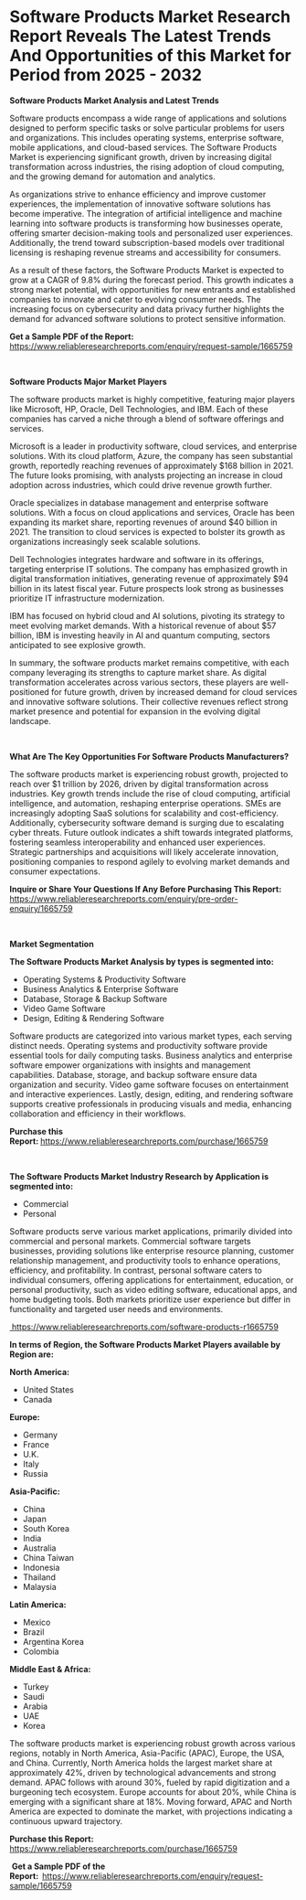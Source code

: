 <p><h1>Software Products Market Research Report Reveals The Latest Trends And Opportunities of this Market for Period from 2025 - 2032</h1></p><p><strong>Software Products Market Analysis and Latest Trends</strong></p>
<p><p>Software products encompass a wide range of applications and solutions designed to perform specific tasks or solve particular problems for users and organizations. This includes operating systems, enterprise software, mobile applications, and cloud-based services. The Software Products Market is experiencing significant growth, driven by increasing digital transformation across industries, the rising adoption of cloud computing, and the growing demand for automation and analytics.</p><p>As organizations strive to enhance efficiency and improve customer experiences, the implementation of innovative software solutions has become imperative. The integration of artificial intelligence and machine learning into software products is transforming how businesses operate, offering smarter decision-making tools and personalized user experiences. Additionally, the trend toward subscription-based models over traditional licensing is reshaping revenue streams and accessibility for consumers.</p><p>As a result of these factors, the Software Products Market is expected to grow at a CAGR of 9.8% during the forecast period. This growth indicates a strong market potential, with opportunities for new entrants and established companies to innovate and cater to evolving consumer needs. The increasing focus on cybersecurity and data privacy further highlights the demand for advanced software solutions to protect sensitive information.</p></p>
<p><strong>Get a Sample PDF of the Report:&nbsp;</strong> <a href="https://www.reliableresearchreports.com/enquiry/request-sample/1665759?utm_campaign=2208&utm_medium=2&utm_source=Github&utm_content=ia&utm_term=20042025&utm_id=software-products">https://www.reliableresearchreports.com/enquiry/request-sample/1665759</a></p>
<p>&nbsp;</p>
<p><strong>Software Products Major Market Players</strong></p>
<p><p>The software products market is highly competitive, featuring major players like Microsoft, HP, Oracle, Dell Technologies, and IBM. Each of these companies has carved a niche through a blend of software offerings and services.</p><p>Microsoft is a leader in productivity software, cloud services, and enterprise solutions. With its cloud platform, Azure, the company has seen substantial growth, reportedly reaching revenues of approximately $168 billion in 2021. The future looks promising, with analysts projecting an increase in cloud adoption across industries, which could drive revenue growth further.</p><p>Oracle specializes in database management and enterprise software solutions. With a focus on cloud applications and services, Oracle has been expanding its market share, reporting revenues of around $40 billion in 2021. The transition to cloud services is expected to bolster its growth as organizations increasingly seek scalable solutions.</p><p>Dell Technologies integrates hardware and software in its offerings, targeting enterprise IT solutions. The company has emphasized growth in digital transformation initiatives, generating revenue of approximately $94 billion in its latest fiscal year. Future prospects look strong as businesses prioritize IT infrastructure modernization.</p><p>IBM has focused on hybrid cloud and AI solutions, pivoting its strategy to meet evolving market demands. With a historical revenue of about $57 billion, IBM is investing heavily in AI and quantum computing, sectors anticipated to see explosive growth.</p><p>In summary, the software products market remains competitive, with each company leveraging its strengths to capture market share. As digital transformation accelerates across various sectors, these players are well-positioned for future growth, driven by increased demand for cloud services and innovative software solutions. Their collective revenues reflect strong market presence and potential for expansion in the evolving digital landscape.</p></p>
<p>&nbsp;</p>
<p><strong>What Are The Key Opportunities For Software Products Manufacturers?</strong></p>
<p><p>The software products market is experiencing robust growth, projected to reach over $1 trillion by 2026, driven by digital transformation across industries. Key growth trends include the rise of cloud computing, artificial intelligence, and automation, reshaping enterprise operations. SMEs are increasingly adopting SaaS solutions for scalability and cost-efficiency. Additionally, cybersecurity software demand is surging due to escalating cyber threats. Future outlook indicates a shift towards integrated platforms, fostering seamless interoperability and enhanced user experiences. Strategic partnerships and acquisitions will likely accelerate innovation, positioning companies to respond agilely to evolving market demands and consumer expectations.</p></p>
<p><strong>Inquire or Share Your Questions If Any Before Purchasing This Report:</strong> <a href="https://www.reliableresearchreports.com/enquiry/pre-order-enquiry/1665759?utm_campaign=2208&utm_medium=2&utm_source=Github&utm_content=ia&utm_term=20042025&utm_id=software-products">https://www.reliableresearchreports.com/enquiry/pre-order-enquiry/1665759</a></p>
<p>&nbsp;</p>
<p><strong>Market Segmentation</strong></p>
<p><strong>The Software Products Market Analysis by types is segmented into:</strong></p>
<p><ul><li>Operating Systems & Productivity Software</li><li>Business Analytics & Enterprise Software</li><li>Database, Storage & Backup Software</li><li>Video Game Software</li><li>Design, Editing & Rendering Software</li></ul></p>
<p><p>Software products are categorized into various market types, each serving distinct needs. Operating systems and productivity software provide essential tools for daily computing tasks. Business analytics and enterprise software empower organizations with insights and management capabilities. Database, storage, and backup software ensure data organization and security. Video game software focuses on entertainment and interactive experiences. Lastly, design, editing, and rendering software supports creative professionals in producing visuals and media, enhancing collaboration and efficiency in their workflows.</p></p>
<p><strong>Purchase this Report:&nbsp;</strong><a href="https://www.reliableresearchreports.com/purchase/1665759?utm_campaign=2208&utm_medium=2&utm_source=Github&utm_content=ia&utm_term=20042025&utm_id=software-products">https://www.reliableresearchreports.com/purchase/1665759</a></p>
<p>&nbsp;</p>
<p><strong>The Software Products Market Industry Research by Application is segmented into:</strong></p>
<p><ul><li>Commercial</li><li>Personal</li></ul></p>
<p><p>Software products serve various market applications, primarily divided into commercial and personal markets. Commercial software targets businesses, providing solutions like enterprise resource planning, customer relationship management, and productivity tools to enhance operations, efficiency, and profitability. In contrast, personal software caters to individual consumers, offering applications for entertainment, education, or personal productivity, such as video editing software, educational apps, and home budgeting tools. Both markets prioritize user experience but differ in functionality and targeted user needs and environments.</p></p>
<p><a href="https://www.reliableresearchreports.com/software-products-r1665759?utm_campaign=2208&utm_medium=2&utm_source=Github&utm_content=ia&utm_term=20042025&utm_id=software-products">&nbsp;https://www.reliableresearchreports.com/software-products-r1665759</a></p>
<p><strong>In terms of Region, the Software Products Market Players available by Region are:</strong></p>
<p>
    <p> <strong> North America: </strong>
        <ul>
            <li>United States</li>
            <li>Canada</li>
        </ul>
        </p> 
    <p> <strong> Europe: </strong>
        <ul>
            <li>Germany</li>
            <li>France</li>
            <li>U.K.</li>
            <li>Italy</li>
            <li>Russia</li>
        </ul>
        </p> 
    <p> <strong> Asia-Pacific: </strong>
        <ul>
            <li>China</li>
            <li>Japan</li>
            <li>South Korea</li>
            <li>India</li>
            <li>Australia</li>
            <li>China Taiwan</li>
            <li>Indonesia</li>
            <li>Thailand</li>
            <li>Malaysia</li>
        </ul>
        </p> 
    <p> <strong> Latin America: </strong>
        <ul>
            <li>Mexico</li>
            <li>Brazil</li>
            <li>Argentina Korea</li>
            <li>Colombia</li>
        </ul>
        </p> 
    <p> <strong> Middle East & Africa: </strong>
        <ul>
            <li>Turkey</li>
            <li>Saudi</li>
            <li>Arabia</li>
            <li>UAE</li>
            <li>Korea</li>
        </ul>
    </p>
    </p>
<p><p>The software products market is experiencing robust growth across various regions, notably in North America, Asia-Pacific (APAC), Europe, the USA, and China. Currently, North America holds the largest market share at approximately 42%, driven by technological advancements and strong demand. APAC follows with around 30%, fueled by rapid digitization and a burgeoning tech ecosystem. Europe accounts for about 20%, while China is emerging with a significant share at 18%. Moving forward, APAC and North America are expected to dominate the market, with projections indicating a continuous upward trajectory.</p></p>
<p><strong>Purchase this Report: </strong><a href="https://www.reliableresearchreports.com/purchase/1665759?utm_campaign=2208&utm_medium=2&utm_source=Github&utm_content=ia&utm_term=20042025&utm_id=software-products">https://www.reliableresearchreports.com/purchase/1665759</a></p>
<p>&nbsp;<strong>Get a Sample PDF of the Report:&nbsp;&nbsp;</strong><a href="https://www.reliableresearchreports.com/enquiry/request-sample/1665759?utm_campaign=2208&utm_medium=2&utm_source=Github&utm_content=ia&utm_term=20042025&utm_id=software-products">https://www.reliableresearchreports.com/enquiry/request-sample/1665759</a></p>
<p><strong></strong></p>
<p><p></p><p></p><p></p></p>